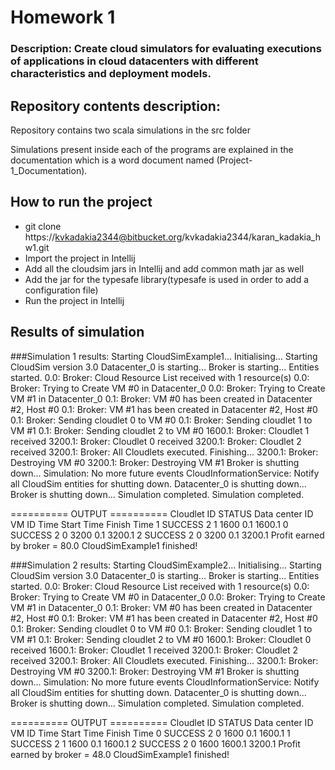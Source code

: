 # Homework 1
### Description: Create cloud simulators for evaluating executions of applications in cloud datacenters with different characteristics and deployment models.


## Repository contents description:
Repository contains two scala simulations in the src folder

Simulations present inside each of the programs are explained in the documentation which is a word document named (Project-1_Documentation).

## How to run the project
- git clone https://kvkadakia2344@bitbucket.org/kvkadakia2344/karan_kadakia_hw1.git
- Import the project in Intellij 
- Add all the cloudsim jars in Intellij and add common math jar as well
- Add the jar for the typesafe library(typesafe is used in order to add a configuration file)
- Run the project in Intellij

## Results of simulation
 
###Simulation 1 results:
Starting CloudSimExample1...
Initialising...
Starting CloudSim version 3.0
Datacenter_0 is starting...
Broker is starting...
Entities started.
0.0: Broker: Cloud Resource List received with 1 resource(s)
0.0: Broker: Trying to Create VM #0 in Datacenter_0
0.0: Broker: Trying to Create VM #1 in Datacenter_0
0.1: Broker: VM #0 has been created in Datacenter #2, Host #0
0.1: Broker: VM #1 has been created in Datacenter #2, Host #0
0.1: Broker: Sending cloudlet 0 to VM #0
0.1: Broker: Sending cloudlet 1 to VM #1
0.1: Broker: Sending cloudlet 2 to VM #0
1600.1: Broker: Cloudlet 1 received
3200.1: Broker: Cloudlet 0 received
3200.1: Broker: Cloudlet 2 received
3200.1: Broker: All Cloudlets executed. Finishing...
3200.1: Broker: Destroying VM #0
3200.1: Broker: Destroying VM #1
Broker is shutting down...
Simulation: No more future events
CloudInformationService: Notify all CloudSim entities for shutting down.
Datacenter_0 is shutting down...
Broker is shutting down...
Simulation completed.
Simulation completed.

========== OUTPUT ==========
Cloudlet ID    STATUS    Data center ID    VM ID    Time    Start Time    Finish Time
    1        SUCCESS        2            1        1600        0.1        1600.1
    0        SUCCESS        2            0        3200        0.1        3200.1
    2        SUCCESS        2            0        3200        0.1        3200.1
Profit earned by broker = 80.0
CloudSimExample1 finished!
 
 
###Simulation 2 results:
Starting CloudSimExample2...
Initialising...
Starting CloudSim version 3.0
Datacenter_0 is starting...
Broker is starting...
Entities started.
0.0: Broker: Cloud Resource List received with 1 resource(s)
0.0: Broker: Trying to Create VM #0 in Datacenter_0
0.0: Broker: Trying to Create VM #1 in Datacenter_0
0.1: Broker: VM #0 has been created in Datacenter #2, Host #0
0.1: Broker: VM #1 has been created in Datacenter #2, Host #0
0.1: Broker: Sending cloudlet 0 to VM #0
0.1: Broker: Sending cloudlet 1 to VM #1
0.1: Broker: Sending cloudlet 2 to VM #0
1600.1: Broker: Cloudlet 0 received
1600.1: Broker: Cloudlet 1 received
3200.1: Broker: Cloudlet 2 received
3200.1: Broker: All Cloudlets executed. Finishing...
3200.1: Broker: Destroying VM #0
3200.1: Broker: Destroying VM #1
Broker is shutting down...
Simulation: No more future events
CloudInformationService: Notify all CloudSim entities for shutting down.
Datacenter_0 is shutting down...
Broker is shutting down...
Simulation completed.
Simulation completed.

========== OUTPUT ==========
Cloudlet ID    STATUS    Data center ID    VM ID    Time    Start Time    Finish Time
    0        SUCCESS        2            0        1600        0.1        1600.1
    1        SUCCESS        2            1        1600        0.1        1600.1
    2        SUCCESS        2            0        1600        1600.1        3200.1
Profit earned by broker = 48.0
CloudSimExample1 finished!
